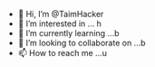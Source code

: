 - 👋 Hi, I’m @TaimHacker
- 👀 I’m interested in ... h
- 🌱 I’m currently learning ...b
- 💞️ I’m looking to collaborate on ...b
- 📫 How to reach me ...u

<!---
TaimHacker/TaimHacker is a ✨ special ✨ repository because its `README.md` (this file) appears on your GitHub profile.
You can click the Preview link to take a look at your changes.
--->
